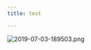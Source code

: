 ```yaml
---
title: test

---
```


![2019-07-03-189503.png](https://singchan.github.io/ubiquitous_maintenance_engineering//assets/2019-07-03-189503.png)
